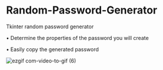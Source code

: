 # Random-Password-Generator
 Tkinter random password generator
 
• Determine the properties of the password you will create

• Easily copy the generated password

![ezgif com-video-to-gif (6)](https://github.com/ToraoIV/Random-Password-Generator/assets/132240141/b95e79c1-49f2-4a53-81eb-a113ff3b7ed4)
